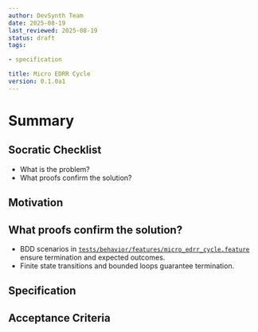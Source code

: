 ```yaml
---
author: DevSynth Team
date: 2025-08-19
last_reviewed: 2025-08-19
status: draft
tags:

- specification

title: Micro EDRR Cycle
version: 0.1.0a1
---
```


<!--
Required metadata fields:
- author: document author
- date: creation date
- last_reviewed: last review date
- status: draft | review | published
- tags: search keywords
- title: short descriptive name
- version: specification version
-->

# Summary

## Socratic Checklist
- What is the problem?
- What proofs confirm the solution?

## Motivation

## What proofs confirm the solution?
- BDD scenarios in [`tests/behavior/features/micro_edrr_cycle.feature`](../../tests/behavior/features/micro_edrr_cycle.feature) ensure termination and expected outcomes.
- Finite state transitions and bounded loops guarantee termination.


## Specification

## Acceptance Criteria
